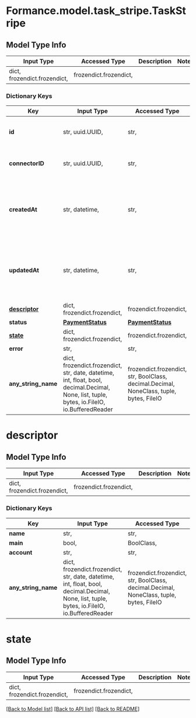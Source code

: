 # Formance.model.task_stripe.TaskStripe

## Model Type Info
Input Type | Accessed Type | Description | Notes
------------ | ------------- | ------------- | -------------
dict, frozendict.frozendict,  | frozendict.frozendict,  |  | 

### Dictionary Keys
Key | Input Type | Accessed Type | Description | Notes
------------ | ------------- | ------------- | ------------- | -------------
**id** | str, uuid.UUID,  | str,  |  | [optional] value must be a uuid
**connectorID** | str, uuid.UUID,  | str,  |  | [optional] value must be a uuid
**createdAt** | str, datetime,  | str,  |  | [optional] value must conform to RFC-3339 date-time
**updatedAt** | str, datetime,  | str,  |  | [optional] value must conform to RFC-3339 date-time
**[descriptor](#descriptor)** | dict, frozendict.frozendict,  | frozendict.frozendict,  |  | [optional] 
**status** | [**PaymentStatus**](PaymentStatus.md) | [**PaymentStatus**](PaymentStatus.md) |  | [optional] 
**[state](#state)** | dict, frozendict.frozendict,  | frozendict.frozendict,  |  | [optional] 
**error** | str,  | str,  |  | [optional] 
**any_string_name** | dict, frozendict.frozendict, str, date, datetime, int, float, bool, decimal.Decimal, None, list, tuple, bytes, io.FileIO, io.BufferedReader | frozendict.frozendict, str, BoolClass, decimal.Decimal, NoneClass, tuple, bytes, FileIO | any string name can be used but the value must be the correct type | [optional]

# descriptor

## Model Type Info
Input Type | Accessed Type | Description | Notes
------------ | ------------- | ------------- | -------------
dict, frozendict.frozendict,  | frozendict.frozendict,  |  | 

### Dictionary Keys
Key | Input Type | Accessed Type | Description | Notes
------------ | ------------- | ------------- | ------------- | -------------
**name** | str,  | str,  |  | 
**main** | bool,  | BoolClass,  |  | [optional] 
**account** | str,  | str,  |  | [optional] 
**any_string_name** | dict, frozendict.frozendict, str, date, datetime, int, float, bool, decimal.Decimal, None, list, tuple, bytes, io.FileIO, io.BufferedReader | frozendict.frozendict, str, BoolClass, decimal.Decimal, NoneClass, tuple, bytes, FileIO | any string name can be used but the value must be the correct type | [optional]

# state

## Model Type Info
Input Type | Accessed Type | Description | Notes
------------ | ------------- | ------------- | -------------
dict, frozendict.frozendict,  | frozendict.frozendict,  |  | 

[[Back to Model list]](../../README.md#documentation-for-models) [[Back to API list]](../../README.md#documentation-for-api-endpoints) [[Back to README]](../../README.md)

